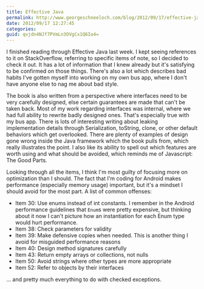 ```yaml
---
title: Effective Java
permalink: http://www.georgeschneeloch.com/blog/2012/09/17/effective-java
date: 2012/09/17 12:27:45
categories: 
guid: qvjdn4NJf7PVmLn3OVgCx1Q6Io4=
---
```

I finished reading through Effective Java last week. I kept seeing references to it on StackOverflow, referring to specific items of note, so I decided to check it out. It has a lot of information that I knew already but it's satisfying to be confirmed on those things. There's also a lot which describes bad habits I've gotten myself into working on my own bus app, where I don't have anyone else to nag me about bad style.

The book is also written from a perspective where interfaces need to be very carefully designed, else certain guarantees are made that can't be taken back. Most of my work regarding interfaces was internal, where we had full ability to rewrite badly designed ones. That's especially true with my bus app. There is lots of interesting writing about leaking implementation details through Serialization, toString, clone, or other default behaviors which get overlooked. There are plenty of examples of design gone wrong inside the Java framework which the book pulls from, which really illustrates the point. I also like its ability to spell out which features are worth using and what should be avoided, which reminds me of Javascript: The Good Parts. 

Looking through all the items, I think I'm most guilty of focusing more on optimization than I should. The fact that I'm coding for Android makes performance (especially memory usage) important, but it's a mindset I should avoid for the most part. A list of common offenses:

- Item 30: Use enums instead of int constants. I remember in the Android performance guidelines that `Enum`s were pretty expensive, but thinking about it now I can't picture how an instantiation for each Enum type would hurt performance.
- Item 38: Check parameters for validity
- Item 39: Make defensive copies when needed. This is another thing I avoid for misguided performance reasons
- Item 40: Design method signatures carefully
- Item 43: Return empty arrays or collections, not nulls
- Item 50: Avoid strings where other types are more appropriate
- Item 52: Refer to objects by their interfaces

... and pretty much everything to do with checked exceptions. 
